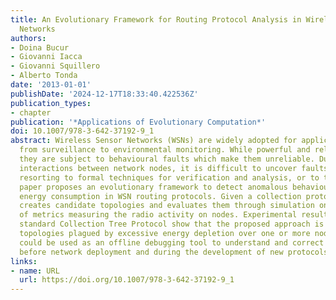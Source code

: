```yaml
---
title: An Evolutionary Framework for Routing Protocol Analysis in Wireless Sensor
  Networks
authors:
- Doina Bucur
- Giovanni Iacca
- Giovanni Squillero
- Alberto Tonda
date: '2013-01-01'
publishDate: '2024-12-17T18:33:40.422536Z'
publication_types:
- chapter
publication: '*Applications of Evolutionary Computation*'
doi: 10.1007/978-3-642-37192-9_1
abstract: Wireless Sensor Networks (WSNs) are widely adopted for applications ranging
  from surveillance to environmental monitoring. While powerful and relatively inexpensive,
  they are subject to behavioural faults which make them unreliable. Due to the complex
  interactions between network nodes, it is difficult to uncover faults in a WSN by
  resorting to formal techniques for verification and analysis, or to testing. This
  paper proposes an evolutionary framework to detect anomalous behaviour related to
  energy consumption in WSN routing protocols. Given a collection protocol, the framework
  creates candidate topologies and evaluates them through simulation on the basis
  of metrics measuring the radio activity on nodes. Experimental results using the
  standard Collection Tree Protocol show that the proposed approach is able to unveil
  topologies plagued by excessive energy depletion over one or more nodes, and thus
  could be used as an offline debugging tool to understand and correct the issues
  before network deployment and during the development of new protocols.
links:
- name: URL
  url: https://doi.org/10.1007/978-3-642-37192-9_1
---
```

